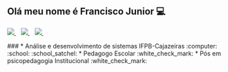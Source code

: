 ## Olá meu nome é Francisco Junior :computer:

<p align='left'>
  
   <a href="https://github.com/Francisco-Junior2021">
    <img src="https://img.shields.io/badge/GitHub-100000?style=for-the-badge&logo=github&logoColor=white" />
  </a>&nbsp;&nbsp;
  
  <a href="https://www.linkedin.com/in/francisco-junior-367a141a4">
    <img src="https://img.shields.io/badge/linkedin-%230077B5.svg?&style=for-the-badge&logo=linkedin&logoColor=white" />
  </a>&nbsp;&nbsp;
  
  <a href="juniorsilvasempre@gmail.com">
    <img src="https://img.shields.io/badge/Gmail-D14836?style=for-the-badge&logo=gmail&logoColor=white" />        
  </a>&nbsp;&nbsp;
  </p>
###  
* Análise e desenvolvimento de sistemas IFPB-Cajazeiras :computer: :school: :school_satchel:
* Pedagogo Escolar :white_check_mark:
* Pós em psicopedagogia Institucional :white_check_mark:

  

